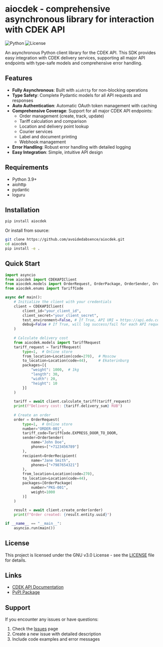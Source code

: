 # aiocdek - comprehensive asynchronous library for interaction with CDEK API

![Python](https://img.shields.io/badge/python-3.9+-blue.svg)
![License](https://img.shields.io/badge/license-GNUv3.0-green.svg)

An asynchronous Python client library for the CDEK API. This SDK provides easy integration with CDEK delivery services, supporting all major API endpoints with type-safe models and comprehensive error handling.

## Features

- **Fully Asynchronous**: Built with `aiohttp` for non-blocking operations
- **Type Safety**: Complete Pydantic models for all API requests and responses
- **Auto Authentication**: Automatic OAuth token management with caching
- **Comprehensive Coverage**: Support for all major CDEK API endpoints:
  - Order management (create, track, update)
  - Tariff calculation and comparison
  - Location and delivery point lookup
  - Courier services
  - Label and document printing
  - Webhook management
- **Error Handling**: Robust error handling with detailed logging
- **Easy Integration**: Simple, intuitive API design

## Requirements

- Python 3.9+
- aiohttp
- pydantic
- loguru

## Installation

```bash
pip install aiocdek
```

Or install from source:

```bash
git clone https://github.com/avoidedabsence/aiocdek.git
cd aiocdek
pip install -e .
```

## Quick Start

```python
import asyncio
from aiocdek import CDEKAPIClient
from aiocdek.models import OrderRequest, OrderPackage, OrderSender, OrderRecipient, Location, Money
from aiocdek.enums import TariffCode

async def main():
    # Initialize the client with your credentials
    client = CDEKAPIClient(
        client_id="your_client_id",
        client_secret="your_client_secret",
        test_environment=False, # If True, API URI = https://api.edu.cdek.ru/
        debug=False # If True, will log success/fail for each API request
    )
    
    # Calculate delivery cost
    from aiocdek.models import TariffRequest
    tariff_request = TariffRequest(
        type=1,  # Online store
        from_location=Location(code=270),  # Moscow
        to_location=Location(code=44),     # Ekaterinburg
        packages=[{
            "weight": 1000,  # 1kg
            "length": 30,
            "width": 20,
            "height": 10
        }]
    )
    
    tariff = await client.calculate_tariff(tariff_request)
    print(f"Delivery cost: {tariff.delivery_sum} RUB")
    
    # Create an order
    order = OrderRequest(
        type=1,  # Online store
        number="ORDER-001",
        tariff_code=TariffCode.EXPRESS_DOOR_TO_DOOR,
        sender=OrderSender(
            name="John Doe",
            phones=["+7123456789"]
        ),
        recipient=OrderRecipient(
            name="Jane Smith",
            phones=["+7987654321"]
        ),
        from_location=Location(code=270),
        to_location=Location(code=44),
        packages=[OrderPackage(
            number="PKG-001",
            weight=1000
        )]
    )
    
    result = await client.create_order(order)
    print(f"Order created: {result.entity.uuid}")

if __name__ == "__main__":
    asyncio.run(main())
```

## License

This project is licensed under the GNU v3.0 License - see the [LICENSE](LICENSE) file for details.

## Links

- [CDEK API Documentation](https://api.cdek.ru/)
- [PyPI Package](https://pypi.org/project/aiocdek/)

## Support

If you encounter any issues or have questions:

1. Check the [Issues](https://github.com/avoidedabsence/aiocdek/issues) page
2. Create a new issue with detailed description
3. Include code examples and error messages
